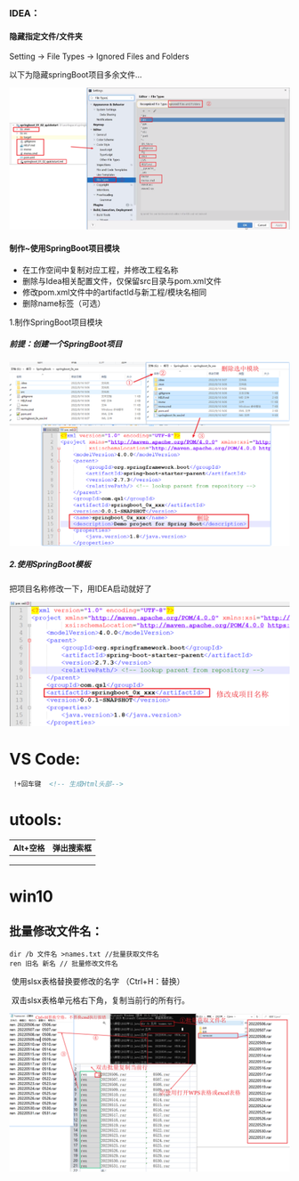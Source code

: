 

### IDEA：

#### 隐藏指定文件/文件夹

Setting → File Types → Ignored Files and Folders

以下为隐藏springBoot项目多余文件...

![](../%E7%AC%94%E8%AE%B0%E5%9B%BE%E7%89%87/%E8%BD%AF%E4%BB%B6/IDEA/%E9%9A%90%E8%97%8F%E6%8C%87%E5%AE%9A%E6%96%87%E4%BB%B6and%E6%96%87%E4%BB%B6%E5%A4%B9.png)

#### 制作~使用SpringBoot项目模块

- 在工作空间中复制对应工程，并修改工程名称
- 删除与Idea相关配置文件，仅保留src目录与pom.xml文件
- 修改pom.xml文件中的artifactId与新工程/模块名相同
- 删除name标签（可选）

1.制作SpringBoot项目模块

##### 前提：创建一个SpringBoot项目

![](../%E7%AC%94%E8%AE%B0%E5%9B%BE%E7%89%87/%E8%BD%AF%E4%BB%B6/IDEA/%E5%88%B6%E4%BD%9CSpringBoot%E9%A1%B9%E7%9B%AE%E6%A8%A1%E6%9D%BF.png)

##### 2.使用SpringBoot模板

把项目名称修改一下，用IDEA启动就好了

![](../%E7%AC%94%E8%AE%B0%E5%9B%BE%E7%89%87/%E8%BD%AF%E4%BB%B6/IDEA/%E4%BD%BF%E7%94%A8SpringBoot%E9%A1%B9%E7%9B%AE%E6%A8%A1%E6%9D%BF.png)



# VS Code:

```html
 !+回车键  <!-- 生成Html头部-->
```

# utools:

| Alt+空格 | 弹出搜索框 |
| -------- | ---------- |
|          |            |
|          |            |
|          |            |



# win10

## 批量修改文件名：

```
dir /b 文件名 >names.txt //批量获取文件名
ren 旧名 新名 // 批量修改文件名
```

​    使用slsx表格替换要修改的名字 （Ctrl+H：替换）

​    双击slsx表格单元格右下角，复制当前行的所有行。

![](../%E7%AC%94%E8%AE%B0%E5%9B%BE%E7%89%87/%E5%B8%B8%E8%AF%86/%E6%89%B9%E9%87%8F%E4%BF%AE%E6%94%B9%E6%96%87%E4%BB%B6%E5%90%8D%E7%A7%B0.png)







